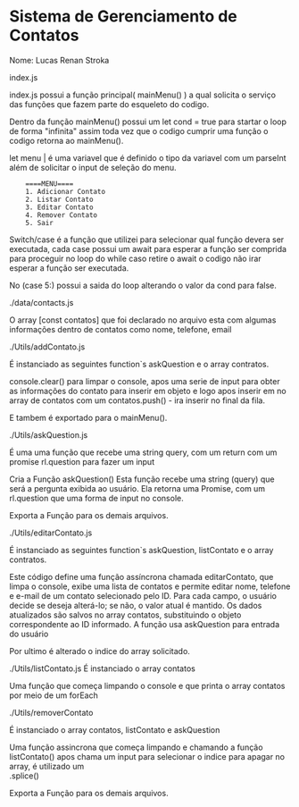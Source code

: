 # Sistema de Gerenciamento de Contatos
Nome: Lucas Renan Stroka


index.js

index.js possui a função principal( mainMenu() ) a qual solicita o serviço das funções que fazem parte do esqueleto do codigo.

Dentro da função mainMenu() possui um let cond = true para startar o loop de forma 
"infinita" assim toda vez que o codigo cumprir uma função o codigo retorna ao mainMenu().

let menu | é uma variavel que é definido o tipo da variavel com um parseInt além de solicitar o input de seleção do menu.

        ====MENU====
        1. Adicionar Contato
        2. Listar Contato
        3. Editar Contato
        4. Remover Contato
        5. Sair

Switch/case é a função que utilizei para selecionar qual função devera ser executada, cada case possui um await para esperar a função ser comprida para proceguir no loop do while caso retire o await o codigo não irar esperar a função ser executada.

No (case 5:) possui a saida do loop alterando o valor da cond para false.


./data/contacts.js

O array [const contatos] que foi declarado no arquivo esta com algumas informações dentro de contatos como nome, telefone, email

./Utils/addContato.js

É instanciado as seguintes function`s askQuestion e o array contratos.

console.clear() para limpar o console, apos uma serie de input para obter as informações do contato para inserir em objeto e logo apos inserir em no array de contatos com um contatos.push() - ira inserir no final da fila.

E tambem é exportado para o mainMenu().


./Utils/askQuestion.js

É uma uma função que recebe uma string query, com um return com um promise rl.question para fazer um input 

Cria a Função askQuestion() Esta função recebe uma string (query) que será a pergunta exibida ao usuário. Ela retorna uma Promise, com um rl.question que uma forma de input no console.

Exporta a Função para os demais arquivos.

./Utils/editarContato.js

É instanciado as seguintes function`s askQuestion, listContato e o array contratos.

Este código define uma função assíncrona chamada editarContato, que limpa o 
console, exibe uma lista de contatos e permite editar nome, telefone e e-mail 
de um contato selecionado pelo ID. Para cada campo, o usuário decide se 
deseja alterá-lo; se não, o valor atual é mantido. Os dados atualizados são 
salvos no array contatos, substituindo o objeto correspondente ao ID 
informado. A função usa askQuestion para entrada do usuário

Por ultimo é alterado o indice do array solicitado.

./Utils/listContato.js
É instanciado o array contatos

Uma função que começa limpando o console e que printa o array contatos por meio de um forEach

./Utils/removerContato

É instanciado o array contatos, listContato e askQuestion

Uma função assincrona que começa limpando e chamando a função listContato() 
apos chama um input para selecionar o indice para apagar no array, é utilizado um  
.splice()

Exporta a Função para os demais arquivos.
